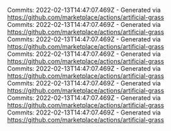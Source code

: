 Commits: 2022-02-13T14:47:07.469Z - Generated via https://github.com/marketplace/actions/artificial-grass
<br>
Commits: 2022-02-13T14:47:07.469Z - Generated via https://github.com/marketplace/actions/artificial-grass
<br>
Commits: 2022-02-13T14:47:07.469Z - Generated via https://github.com/marketplace/actions/artificial-grass
<br>
Commits: 2022-02-13T14:47:07.469Z - Generated via https://github.com/marketplace/actions/artificial-grass
<br>
Commits: 2022-02-13T14:47:07.469Z - Generated via https://github.com/marketplace/actions/artificial-grass
<br>
Commits: 2022-02-13T14:47:07.469Z - Generated via https://github.com/marketplace/actions/artificial-grass
<br>
Commits: 2022-02-13T14:47:07.469Z - Generated via https://github.com/marketplace/actions/artificial-grass
<br>
Commits: 2022-02-13T14:47:07.469Z - Generated via https://github.com/marketplace/actions/artificial-grass
<br>
